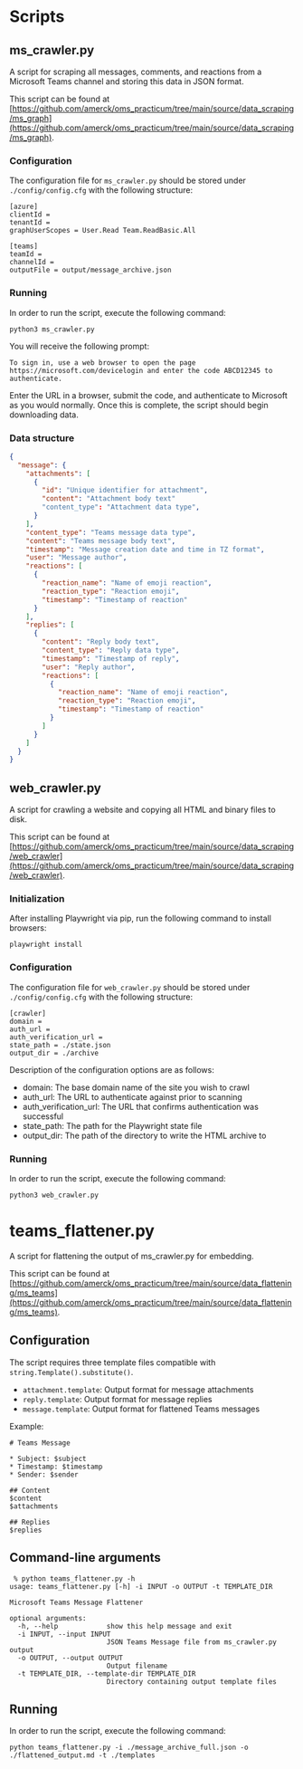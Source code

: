 # Scripts

## ms_crawler.py

A script for scraping all messages, comments, and reactions from a Microsoft Teams channel and storing this data in JSON format.

This script can be found at [https://github.com/amerck/oms_practicum/tree/main/source/data_scraping/ms_graph](https://github.com/amerck/oms_practicum/tree/main/source/data_scraping/ms_graph).

### Configuration

The configuration file for `ms_crawler.py` should be stored under `./config/config.cfg` with the following structure:

```text
[azure]
clientId = 
tenantId = 
graphUserScopes = User.Read Team.ReadBasic.All

[teams]
teamId = 
channelId = 
outputFile = output/message_archive.json
```

### Running

In order to run the script, execute the following command:

```shell
python3 ms_crawler.py
```

You will receive the following prompt:

```text
To sign in, use a web browser to open the page https://microsoft.com/devicelogin and enter the code ABCD12345 to authenticate.
```

Enter the URL in a browser, submit the code, and authenticate to Microsoft as you would normally. Once this is complete, the script should begin downloading data.

### Data structure

```json
{
  "message": {
    "attachments": [
      {
        "id": "Unique identifier for attachment",
        "content": "Attachment body text"
        "content_type": "Attachment data type",
      }
    ],
    "content_type": "Teams message data type",
    "content": "Teams message body text",
    "timestamp": "Message creation date and time in TZ format",
    "user": "Message author",
    "reactions": [
      {
        "reaction_name": "Name of emoji reaction",
        "reaction_type": "Reaction emoji",
        "timestamp": "Timestamp of reaction"
      }
    ],
    "replies": [
      {
        "content": "Reply body text",
        "content_type": "Reply data type",
        "timestamp": "Timestamp of reply",
        "user": "Reply author",
        "reactions": [
          {
            "reaction_name": "Name of emoji reaction",
            "reaction_type": "Reaction emoji",
            "timestamp": "Timestamp of reaction"
          }
        ]
      }
    ]
  }
}
```

## web_crawler.py

A script for crawling a website and copying all HTML and binary files to disk.

This script can be found at [https://github.com/amerck/oms_practicum/tree/main/source/data_scraping/web_crawler](https://github.com/amerck/oms_practicum/tree/main/source/data_scraping/web_crawler).


### Initialization

After installing Playwright via pip, run the following command to install browsers:

```shell
playwright install
```

### Configuration

The configuration file for `web_crawler.py` should be stored under `./config/config.cfg` with the following structure:

```text
[crawler]
domain = 
auth_url = 
auth_verification_url = 
state_path = ./state.json
output_dir = ./archive
```

Description of the configuration options are as follows:

* domain: The base domain name of the site you wish to crawl
* auth_url: The URL to authenticate against prior to scanning
* auth_verification_url: The URL that confirms authentication was successful
* state_path: The path for the Playwright state file
* output_dir: The path of the directory to write the HTML archive to

### Running

In order to run the script, execute the following command:

```shell
python3 web_crawler.py
```


# teams_flattener.py

A script for flattening the output of ms_crawler.py for embedding.

This script can be found at [https://github.com/amerck/oms_practicum/tree/main/source/data_flattening/ms_teams](https://github.com/amerck/oms_practicum/tree/main/source/data_flattening/ms_teams).

## Configuration

The script requires three template files compatible with `string.Template().substitute()`.

* `attachment.template`: Output format for message attachments
* `reply.template`: Output format for message replies
* `message.template`: Output format for flattened Teams messages

Example:
```text
# Teams Message

* Subject: $subject
* Timestamp: $timestamp
* Sender: $sender

## Content
$content
$attachments

## Replies
$replies
```

## Command-line arguments

```text
 % python teams_flattener.py -h                                                                                                     
usage: teams_flattener.py [-h] -i INPUT -o OUTPUT -t TEMPLATE_DIR

Microsoft Teams Message Flattener

optional arguments:
  -h, --help            show this help message and exit
  -i INPUT, --input INPUT
                        JSON Teams Message file from ms_crawler.py output
  -o OUTPUT, --output OUTPUT
                        Output filename
  -t TEMPLATE_DIR, --template-dir TEMPLATE_DIR
                        Directory containing output template files
```

## Running

In order to run the script, execute the following command:

```shell
python teams_flattener.py -i ./message_archive_full.json -o ./flattened_output.md -t ./templates
```

